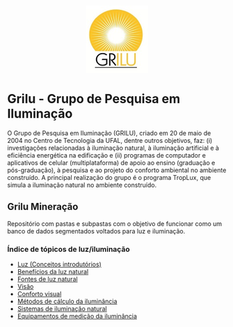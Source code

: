 <p align="center"> 
   <img src="./logoGrilu.png">
</p>
 
# Grilu - Grupo de Pesquisa em Iluminação 
O Grupo de Pesquisa em Iluminação (GRILU), criado em 20 de maio de 2004 no Centro de Tecnologia da UFAL, dentre outros objetivos, faz: (i) investigações relacionadas à iluminação natural, à iluminação artificial e à eficiência energética na edificação e (ii) programas de computador e aplicativos de celular (multiplataforma) de apoio ao ensino (graduação e pós-graduação), à pesquisa e ao projeto do conforto ambiental no ambiente construído. A principal realização do grupo é o programa TropLux, que simula a iluminação natural no ambiente construído.

## Grilu Mineração
Repositório com pastas e subpastas com o objetivo de funcionar como um banco de dados segmentados voltados para luz e iluminação. 

### Índice de tópicos de luz/iluminação
+ [Luz (Conceitos introdutórios)](/luz-conceitos-introdutorios.md)
+ [Benefícios da luz natural](/free-programming-books-ar.md)
+ [Fontes de luz natural](/free-programming-books-ar.md)
+ [Visão](/free-programming-books-ar.md)
+ [Conforto visual](/free-programming-books-ar.md)
+ [Métodos de cálculo da iluminância](/free-programming-books-ar.md)
+ [Sistemas de iluminação natural](/free-programming-books-ar.md)
+ [Equipamentos de medição da iluminância](/free-programming-books-ar.md)
